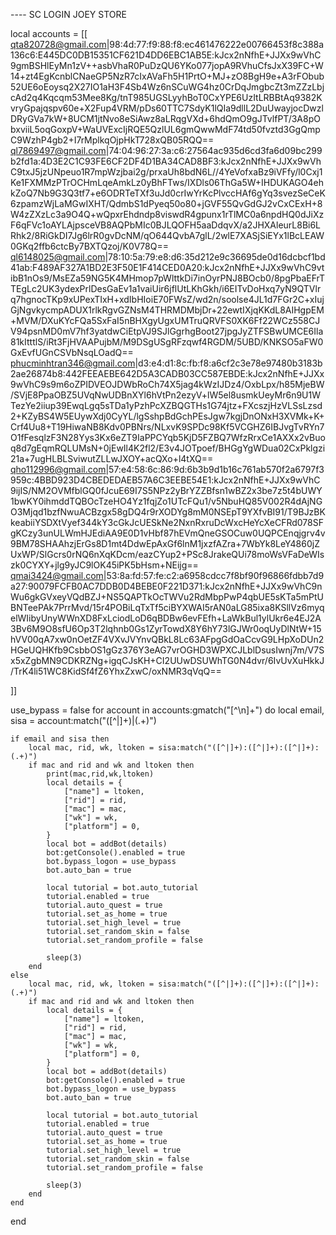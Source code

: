 ---- SC LOGIN JOEY STORE

local accounts = [[
qta820728@gmail.com|98:4d:77:f9:88:f8:ec461476222e00766453f8c388a136c6:E445DC0DB15351CF621D4DD6EBC1AB5E:kJcx2nNfhE+JJXx9wVhC9gmBSHlEyMn1zV++asbVhaR0PuDzQU6YKo077jopA9RVhuCfsJxX39FC+W14+zt4EgKcnblCNaeGP5NzR7cIxAVaFh5H1PrtO+MJ+zO8BgH9e+A3rFObub52UE6oEoysq2X27IO1aH3F4Sb4Wz6nSCuWG4hz0CrDqJmgbcZt3mZZzLbjcAd2q4Kqcqm53Mee8Kg/tnT985UGSLyyhBoT0CxYPE6UzItLRBBtAq9382KvryGpajqspv60e+X2Fup4VRM/pDs60TTC7SdyK1lQIa9dllL2DuUwayjocDwzlDRyGVa7kW+8UCM1jtNvo8eSiAwz8aLRqgVXd+6hdQmO9gJTvlfPT/3A8pObxviiL5oqGoxpV+WaUVExcIjRQE5QzlUL6gmQwwMdF74td50fvztd3GgQmpC9WzhP4gb2+I7rMplkqOjpHkT728xQB05RQQ==
ql7869497@gmail.com|74:04:96:27:3a:c6:27564ac935d6cd3fa6d09bc299b2fd1a:4D3E2C1C93FE6CF2DF4D1BA34CAD8BF3:kJcx2nNfhE+JJXx9wVhC9txJ5jzUNpeuo1R7mpWzjbai2g/prxaUh8bdN6L//4YeVofxaBz9iVFfy/l0Cxj1Ke1FXMMzPTrOCHmLqeAmkLz0yBhFTws/IXDls06ThGa5W+IHDUKAGO4ehkZoQ7Nb9G3Q3tf7+e6ODRTeTXf3uJd0crIwYrKcPlvccHAf6gYq3svezSeCeK6zpamzWjLaMGwIXHT/QdmbS1dPyeq50o80+jGVF55QvGdGJ2vCxCExH+8W4zZXzLc3a9O4Q+wQpxrEhdndp8viswdR4gpunx1rTlMC0a6npdHQ0dJiXzF6qFVc1oAYLAjpsceVB8AQPbMIc0BJLQOFH5aaDdqvX/a2JHXAleurL8Bi6LRhk2/8RiGkDI7Jg6lrR0gvDcNM/qO644QvbA7glL/2wlE7XASjSiEYx1lBcLEAW0GKq2ffb6ctcBy7BXTQzoj/K0V78Q==
ql6148025@gmail.com|78:10:5a:79:e8:d6:35d212e9c36695de0d16dcbcf1bd41ab:F489AF327A1BD2E3F50E1F414CED0A20:kJcx2nNfhE+JJXx9wVhC9vtibB1nOs9/MsEZa59NG5K4MHmop7pWlttkDi7inOyrPNJ8BOcb0/8pgPbaEFrTTEgLc2UK3ydexPrlDesGaEv1a1vaiUir6jflUtLKhGkh/i6EITvDoHxq7yN9QTVlrq7hgnocTKp9xUPexTIxH+xdIbHIoiE70FWsZ/wd2n/soolse4JL1d7FGr2C+xIujGjNgvkycmpADUX1rlkRgvGZNsM4THRMDMbjDr+22ewtIXjqKKdL8AIHgpEM+MVM/DXuKYcFQa5SxFaI5nBHXgyUgxUMTruQRVFS0XK6Ff22WCz558CJV94psnMD0mV7hf3yatdwCiEtpVJ9SJlGgrhgBoot27jpgJyZTFSBwUMCE6Ila81kItttlS/iRt3FjHVAAPujbM/M9DSgUSgRFzqwf4RGDM/5UBD/KNKSO5aFW0GxEvfUGnCSVbNsqLOadQ==
phucminhtran346@gmail.com|d3:e4:d1:8c:fb:f8:a6cf2c3e78e97480b3183b2ae26874b8:442FEEAEBE642D5A3CADB03CC587EBDE:kJcx2nNfhE+JJXx9wVhC9s9m6oZPIDVEOJDWbRoCh74X5jag4kWzIJDz4/OxbLpx/h85MjeBW/SVjE8PpaOBZ5UVqNwUDBnXYl6hVtPn2ezyV+lW5el8usmkUeyMr6n9U1WTezYe2iiup39EwqLgq5sTDa1yPzhPcXZBQGTHs1G74jtz+FXcszjHzVLSsLzsd2+KZyBS4W5EUywXdj0CyYL/lgSshpBdGchPEsJgw7kgjDnONxH3XVMk+K+Crf4Uu8+T19HiwaNB8Kdv0PBNrs/NLxvK9SPDc98Kf5VCGHZ6IBJvgTvRYn7O1fFesqlzF3N28Yys3Kx6eZT9IaPPCYqb5KjD5FZBQ7WfzRrxCe1AXXx2vBuoq8d7gEqmRQLUMsN+0jEwIl4K2fl2/E3v4JOTpoef/BHGgYgWDua02CxPklgzi21a+7ugHLBLSviwutZLLwJXOY+acQXo+l4tXQ==
qho112996@gmail.com|57:e4:58:6c:86:9d:6b3b9d1b16c761ab570f2a6797f3959c:4BBD923D4CBEDEDAEB57A6C3EEBE54E1:kJcx2nNfhE+JJXx9wVhC9ijIS/NM2OVMfblGQ0fJcuE69I7S5NPz2yBrYZZBfsn1wBZ2x3be7z5t4bUWY1bwKY0ihmddTQBOcTzeHO4Yz1fqjZo1UTcFQu1/v5NbuHQ85V002R4dAjNGO3Mjqd1bzfNwuACBzgx58gDQ4r9rXODYg8mM0NSEpT9YXfvBI91/T9BJzBKkeabiiYSDXtVyef344kY3cGkJcUESkNe2NxnRxruDcWxcHeYcXeCFRd078SFgKCzy3unULWmHJEdiAA9E0D1vHbf87hEVmQneGSOCuw0UQPCEnqjgrv4v9BM78SHAAhzjErGs8D1mt4DdwEpAxGf6lnM1jxzfAZra+7WbYk8LeY4860jZUxWP/SlGcrs0rNQ6nXqKDcm/eazCYup2+PSc8JrakeQUi78moWsVFaDeWIszk0CYXY+jlg9yJC9lOK45iPK5bHsm+NEijg==
qmai3424@gmail.com|53:8a:fd:57:fe:c2:a6958cdcc7f8bf90f96866fdbb7d9a27:90079FCFB0AC7DDB0D4BEBE0F221D371:kJcx2nNfhE+JJXx9wVhC9nWu6gkGVxeyVQdBZJ+NS5QAPTkOcTWVu2RdMbpPwP4qbUE5sKTa5mPtUBNTeePAk7PrrMvd/15r4POBiLqTxTf5ciBYXWAI5rAN0aLG85ixa8KSllVz6myqelWIibyUnyWWnXD8FxLciodLoD6qBDBw6evFEfh+LaWkBul1ylUkr6e4EJ2A3Bv6M9O8sfU6Op3T2lqhnb0Gs1ZyrTowdX8Y6hY73lGJWr0oqUyDlNtW+15hVV00qA7xw0nOetZF4VXvJVYnvQBkL8Lc63AFpgGdOaCcvG9LHpXoDUn2HGeUQHKfb9CsbbOS1gGz376Y3eAG7vrOGHD3WPXCJLblDsusIwnj7m/V7Sx5xZgbMN9CDKRZNg+igqCJsKH+CI2UUwDSUWhTG0N4dvr/6IvUvXuHkkJ/TrK4li51WC8KidSf4fZ6YhxZxwC/oxNMR3qVqQ==

]]

use_bypass =  false
for account in accounts:gmatch("[^\n]+") do
    local email, sisa = account:match("([^|]+)|(.+)")

    if email and sisa then
        local mac, rid, wk, ltoken = sisa:match("([^|]+):([^|]+):([^|]+):(.+)")
        if mac and rid and wk and ltoken then
            print(mac,rid,wk,ltoken)
            local details = {
                ["name"] = ltoken,
                ["rid"] = rid,
                ["mac"] = mac,
                ["wk"] = wk,
                ["platform"] = 0,
            }
            local bot = addBot(details)
            bot:getConsole().enabled = true
            bot.bypass_logon = use_bypass
            bot.auto_ban = true
        
            local tutorial = bot.auto_tutorial
            tutorial.enabled = true
            tutorial.auto_quest = true
            tutorial.set_as_home = true
            tutorial.set_high_level = true
            tutorial.set_random_skin = false
            tutorial.set_random_profile = false
        
            sleep(3)
        end
    else
        local mac, rid, wk, ltoken = sisa:match("([^|]+):([^|]+):([^|]+):(.+)")
        if mac and rid and wk and ltoken then
            local details = {
                ["name"] = ltoken,
                ["rid"] = rid,
                ["mac"] = mac,
                ["wk"] = wk,
                ["platform"] = 0,
            }
            local bot = addBot(details)
            bot:getConsole().enabled = true
            bot.bypass_logon = use_bypass
            bot.auto_ban = true
        
            local tutorial = bot.auto_tutorial
            tutorial.enabled = true
            tutorial.auto_quest = true
            tutorial.set_as_home = true
            tutorial.set_high_level = true
            tutorial.set_random_skin = false
            tutorial.set_random_profile = false
        
            sleep(3)
        end
    end
end

